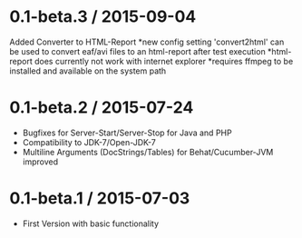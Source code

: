 0.1-beta.3 / 2015-09-04
===================
  Added Converter to HTML-Report
   *new config setting 'convert2html' can be used to convert eaf/avi files to an html-report after test execution
   *html-report does currently not work with internet explorer
   *requires ffmpeg to be installed and available on the system path

0.1-beta.2 / 2015-07-24
===================
  * Bugfixes for Server-Start/Server-Stop for Java and PHP
  * Compatibility to JDK-7/Open-JDK-7
  * Multiline Arguments (DocStrings/Tables) for Behat/Cucumber-JVM improved

0.1-beta.1 / 2015-07-03
===================

  * First Version with basic functionality